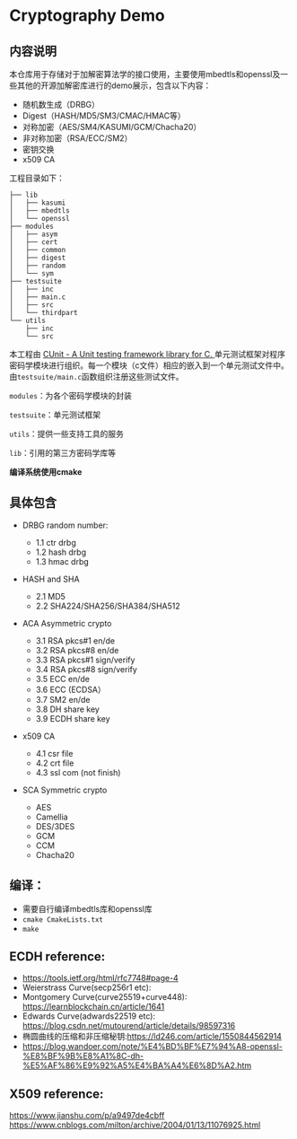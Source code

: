 # Cryptography Demo

## 内容说明

本仓库用于存储对于加解密算法学的接口使用，主要使用mbedtls和openssl及一些其他的开源加解密库进行的demo展示，包含以下内容：

* 随机数生成（DRBG）
* Digest（HASH/MD5/SM3/CMAC/HMAC等）
* 对称加密（AES/SM4/KASUMI/GCM/Chacha20）
* 非对称加密（RSA/ECC/SM2）
* 密钥交换
* x509 CA

工程目录如下：

```
├── lib
│   ├── kasumi
│   ├── mbedtls
│   └── openssl
├── modules
│   ├── asym
│   ├── cert
│   ├── common
│   ├── digest
│   ├── random
│   └── sym
├── testsuite
│   ├── inc
│   ├── main.c
│   ├── src
│   └── thirdpart
└── utils
    ├── inc
    └── src
```

本工程由 [CUnit - A Unit testing framework library for C. ](https://cunit.sourceforge.net/)单元测试框架对程序密码学模块进行组织。每一个模块（c文件）相应的嵌入到一个单元测试文件中。由`testsuite/main.c`函数组织注册这些测试文件。

`modules`：为各个密码学模块的封装

`testsuite`：单元测试框架

`utils`：提供一些支持工具的服务

`lib`：引用的第三方密码学库等

**编译系统使用cmake**

## 具体包含

* DRBG random number:
  * 1.1 ctr drbg
  * 1.2 hash drbg
  * 1.3 hmac drbg

* HASH and SHA
  * 2.1 MD5
  * 2.2 SHA224/SHA256/SHA384/SHA512
* ACA Asymmetric crypto
  * 3.1 RSA pkcs#1 en/de
  * 3.2 RSA pkcs#8 en/de
  * 3.3 RSA pkcs#1 sign/verify
  * 3.4 RSA pkcs#8 sign/verify
  * 3.5 ECC en/de
  * 3.6 ECC (ECDSA）
  * 3.7 SM2 en/de
  * 3.8 DH share key
  * 3.9 ECDH share key
* x509 CA
  * 4.1 csr file
  * 4.2 crt file
  * 4.3 ssl com (not finish)
* SCA Symmetric crypto
  * AES
  * Camellia
  * DES/3DES
  * GCM
  * CCM
  * Chacha20

## 编译：

* 需要自行编译mbedtls库和openssl库
* `cmake CmakeLists.txt`
* `make`

## ECDH reference:

* https://tools.ietf.org/html/rfc7748#page-4
* Weierstrass Curve(secp256r1 etc):
* Montgomery Curve(curve25519+curve448): https://learnblockchain.cn/article/1641
* Edwards Curve(adwards22519 etc): https://blog.csdn.net/mutourend/article/details/98597316
* 椭圆曲线的压缩和非压缩秘钥:https://ld246.com/article/1550844562914
* https://blog.wandoer.com/note/%E4%BD%BF%E7%94%A8-openssl-%E8%BF%9B%E8%A1%8C-dh-%E5%AF%86%E9%92%A5%E4%BA%A4%E6%8D%A2.htm
## X509 reference:
https://www.jianshu.com/p/a9497de4cbff
https://www.cnblogs.com/milton/archive/2004/01/13/11076925.html
